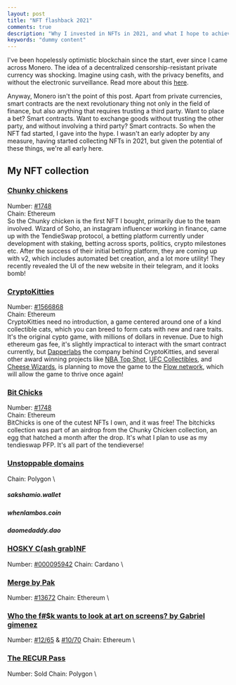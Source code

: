 ```yaml
---
layout: post
title: "NFT flashback 2021"
comments: true
description: "Why I invested in NFTs in 2021, and what I hope to achieve in 2022."
keywords: "dummy content"
---
```


I've been hopelessly optimistic blockchain since the start, ever since I came across Monero. The idea of a decentralized censorship-resistant private currency was shocking. Imagine using cash, with the privacy benefits, and without the electronic surveillance. Read more about this [here](https://www.getmonero.org/get-started/what-is-monero/).

Anyway, Monero isn't the point of this post. Apart from private currencies, smart contracts are the next revolutionary thing not only in the field of finance, but also anything that requires trusting a third party. Want to place a bet? Smart contracts. Want to exchange goods without trusting the other party, and without involving a third party? Smart contracts. So when the NFT fad started, I gave into the hype. I wasn't an early adopter by any measure, having started collecting NFTs in 2021, but given the potential of these things, we're all early here. 

## My NFT collection
### [Chunky chickens](https://opensea.io/collection/chunkychickens-v2) 
Number: [#1748](https://opensea.io/assets/0x06c6db12875e254a0e0c7259c7d4993e017edc80/1748) \
Chain: Ethereum \
So the Chunky chicken is the first NFT I bought, primarily due to the team involved. Wizard of Soho, an instagram influencer working in finance, came up with the TendieSwap protocol, a betting platform currently under development with staking, betting across sports, politics, crypto milestones etc. After the success of their initial betting platform, they are coming up with v2, which includes automated bet creation, and a lot more utility! They recently revealed the UI of the new website in their telegram, and it looks bomb!

### [CryptoKitties](https://www.cryptokitties.co/)
Number: [#1566868](https://opensea.io/assets/0x06012c8cf97bead5deae237070f9587f8e7a266d/1566868) \
Chain: Ethereum \
CryptoKitties need no introduction, a game centered around one of a kind collectible cats, which you can breed to form cats with new and rare traits. It's the original cypto game, with millions of dollars in revenue. Due to high ethereum gas fee, it's slightly impractical to interact with the smart contract currently, but [Dapperlabs](https://www.dapperlabs.com/) the company behind CryptoKitties, and several other award winning projects like [NBA Top Shot](https://nbatopshot.com/), [UFC Collectibles](https://ufc.onflow.org/), and [Cheese Wizards](https://www.cheezewizards.com/), is planning to move the game to the [Flow network](https://www.onflow.org/), which will allow the game to thrive once again!

### [Bit Chicks](https://opensea.io/collection/bitchicks)
Number: [#1748](https://opensea.io/assets/0x44a5c42f43aefa535a964e9b7050e6216b023a7c/1748) \
Chain: Ethereum \
BitChicks is one of the cutest NFTs I own, and it was free! The bitchicks collection was part of an airdrop from the Chunky Chicken collection, an egg that hatched a month after the drop. It's what I plan to use as my tendieswap PFP. It's all part of the tendieverse!

### [Unstoppable domains](https://unstoppabledomains.com/) 
Chain: Polygon \
##### sakshamio.wallet
##### whenlambos.coin
##### daomedaddy.dao

### [HOSKY C(ash grab)NF](https://hosky.io/)
Number: [#000095942](https://pool.pm/a5bb0e5bb275a573d744a021f9b3bff73595468e002755b447e01559.HOSKYCashGrab000095942)
Chain: Cardano \

### [Merge by Pak](https://niftygateway.com/collections/pakmerge)
Number: [#13672](https://niftygateway.com/marketplace/item/0xc3f8a0f5841abff777d3eefa5047e8d413a1c9ab/13672)
Chain: Ethereum \

### [Who the f#$k wants to look at art on screens? by Gabriel gimenez](https://niftygateway.com/marketplace?collection=0xc54d50d125dac1d76c96465531ef74b7d3fb17d0)
Number: [#12/65](https://niftygateway.com/marketplace/item/0xc54d50d125dac1d76c96465531ef74b7d3fb17d0/28800040012) & [#10/70](https://niftygateway.com/marketplace/item/0xc54d50d125dac1d76c96465531ef74b7d3fb17d0/28800050010)
Chain: Ethereum \

### [The RECUR Pass](https://pass.recurforever.com/)
Number: Sold
Chain: Polygon \
